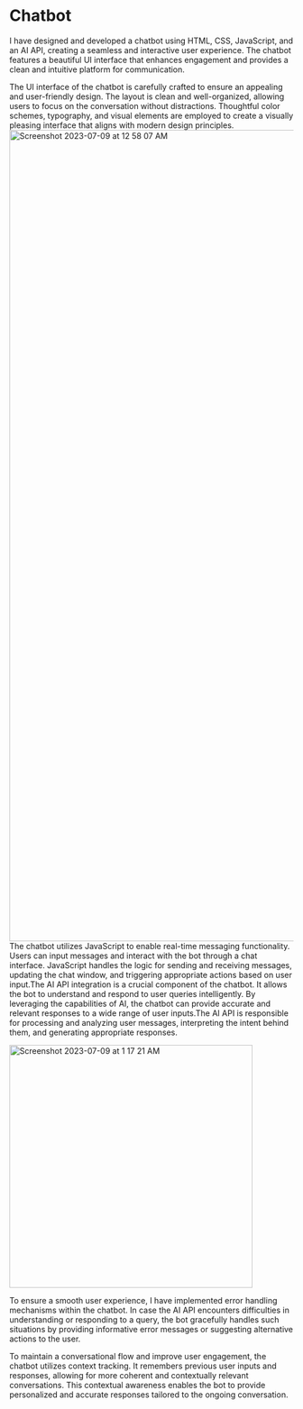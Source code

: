 # Chatbot
I have designed and developed a chatbot using HTML, CSS, JavaScript, and an AI API, creating a seamless and interactive user experience. The chatbot features a beautiful UI interface that enhances engagement and provides a clean and intuitive platform for communication.

The UI interface of the chatbot is carefully crafted to ensure an appealing and user-friendly design. The layout is clean and well-organized, allowing users to focus on the conversation without distractions. Thoughtful color schemes, typography, and visual elements are employed to create a visually pleasing interface that aligns with modern design principles.
<img width="1440" alt="Screenshot 2023-07-09 at 12 58 07 AM" src="https://github.com/rishitagupta-11/Chatbot/assets/98829809/a2220d70-6f93-40e2-86d3-c2b3fd032c41">
The chatbot utilizes JavaScript to enable real-time messaging functionality. Users can input messages and interact with the bot through a chat interface. JavaScript handles the logic for sending and receiving messages, updating the chat window, and triggering appropriate actions based on user input.The AI API integration is a crucial component of the chatbot. It allows the bot to understand and respond to user queries intelligently. By leveraging the capabilities of AI, the chatbot can provide accurate and relevant responses to a wide range of user inputs.The AI API is responsible for processing and analyzing user messages, interpreting the intent behind them, and generating appropriate responses. 


<img width="431" alt="Screenshot 2023-07-09 at 1 17 21 AM" src="https://github.com/rishitagupta-11/Chatbot/assets/98829809/dacae95a-91c9-44e3-ab7b-d5c17f302caa">

To ensure a smooth user experience, I have implemented error handling mechanisms within the chatbot. In case the AI API encounters difficulties in understanding or responding to a query, the bot gracefully handles such situations by providing informative error messages or suggesting alternative actions to the user.


To maintain a conversational flow and improve user engagement, the chatbot utilizes context tracking. It remembers previous user inputs and responses, allowing for more coherent and contextually relevant conversations. This contextual awareness enables the bot to provide personalized and accurate responses tailored to the ongoing conversation.

